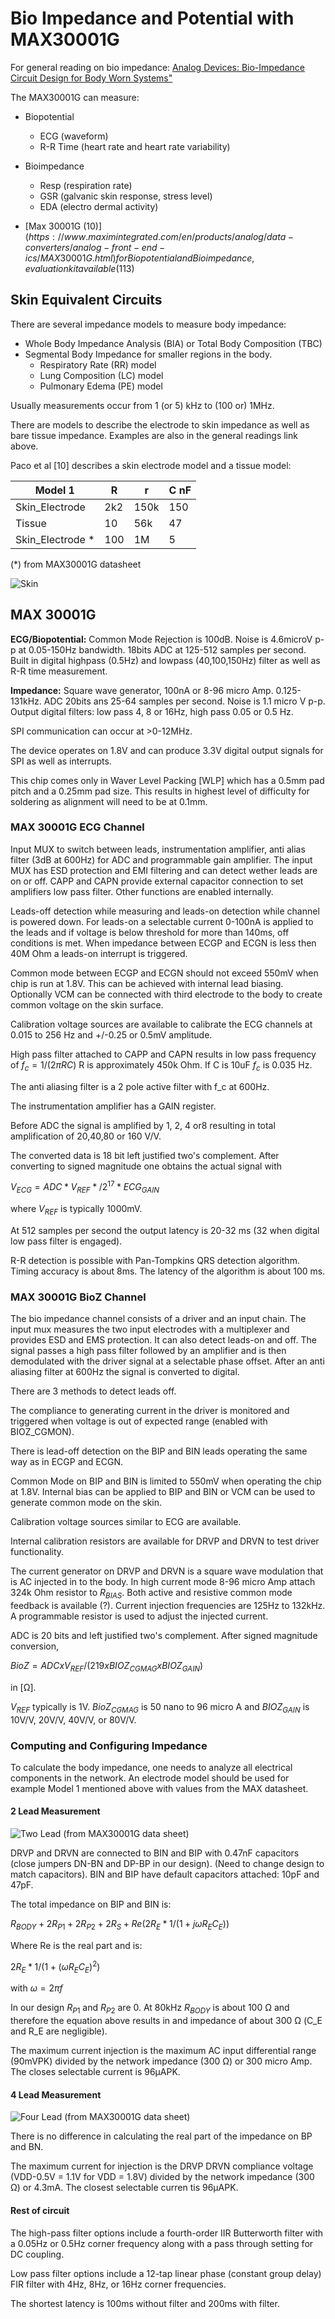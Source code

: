 # Bio Impedance and Potential with MAX30001G
For general reading on bio impedance: [Analog Devices: Bio-Impedance Circuit Design for Body Worn Systems"](https://www.analog.com/en/resources/analog-dialogue/articles/bioimpedance-circuit-design-challenges.html)

The MAX30001G can measure:

- Biopotential
  - ECG (waveform)
  - R-R Time (heart rate and heart rate variability)
- Bioimpedance
  - Resp (respiration rate)
  - GSR (galvanic skin response, stress level)
  - EDA (electro dermal activity)

- [Max 30001G ($10)](https://www.maximintegrated.com/en/products/analog/data-converters/analog-front-end-ics/MAX30001G.html) for Biopotential and Bioimpedance, evaluation kit available ($113)

## Skin Equivalent Circuits

There are several impedance models to measure body impedance:
- Whole Body Impedance Analysis (BIA) or Total Body Composition (TBC)
- Segmental Body Impedance for smaller regions in the body.
  - Respiratory Rate (RR) model
  - Lung Composition (LC) model
  - Pulmonary Edema (PE) model

Usually measurements occur from 1 (or 5) kHz to (100 or) 1MHz.

There are models to describe the electrode to skin impedance as well as bare tissue impedance. Examples are also in the general readings link above.

Paco et al [10] describes a skin electrode model and a tissue model:

| Model 1          | R   | r    | C nF |
|---               |---  |---   |---   |
| Skin_Electrode   | 2k2 | 150k | 150  |
| Tissue           |  10 |  56k |  47  |
| Skin_Electrode * | 100 | 1M   |   5  |

(*) from MAX30001G datasheet

![Skin](Impedance_Board/skin_model1.svg)

## MAX 30001G

**ECG/Biopotential:** 
Common Mode Rejection is 100dB. Noise is 4.6microV p-p at 0.05-150Hz bandwidth. 18bits ADC at 125-512 samples per second. Built in digital highpass (0.5Hz) and lowpass (40,100,150Hz) filter as well as R-R time measurement.

**Impedance:**
Square wave generator, 100nA or 8-96 micro Amp. 0.125-131kHz. ADC 20bits ans 25-64 samples per second. Noise is 1.1 micro V p-p. Output digital filters: low pass 4, 8 or 16Hz, high pass 0.05 or 0.5 Hz.

SPI communication can occur at >0-12MHz.

The device operates on 1.8V and can produce 3.3V digital output signals for SPI as well as interrupts.

This chip comes only in Waver Level Packing [WLP] which has a 0.5mm pad pitch and a 0.25mm pad size. This results in highest level of difficulty for soldering as alignment will need to be at 0.1mm.

### MAX 30001G ECG Channel

Input MUX to switch between leads, instrumentation amplifier, anti alias filter (3dB at 600Hz) for ADC and programmable gain amplifier. The input MUX has ESD protection and EMI filtering and can detect wether leads are on or off. CAPP and CAPN provide external capacitor connection to set amplifiers low pass filter. Other functions are enabled internally.

Leads-off detection while measuring and leads-on detection while channel is powered down. For leads-on a selectable current 0-100nA is applied to the leads and if voltage is below threshold for more than 140ms, off conditions is met. When impedance between ECGP and ECGN is less then 40M Ohm a leads-on interrupt is triggered.

Common mode between ECGP and ECGN should not exceed 550mV when chip is run at 1.8V. This can be achieved with internal lead biasing. Optionally VCM can be connected with third electrode to the body to create common voltage on the skin surface.

Calibration voltage sources are available to calibrate the ECG channels at 0.015 to 256 Hz and +/-0.25 or 0.5mV amplitude.

High pass filter attached to CAPP and CAPN results in low pass frequency of $f_c = 1 / (2 \pi R C)$ R is approximately 450k Ohm. If C is 10uF $f_c$ is 0.035 Hz.

The anti aliasing filter is a 2 pole active filter with f_c at 600Hz.

The instrumentation amplifier has a GAIN register.

Before ADC the signal is amplified by 1, 2, 4 or8 resulting in total amplification of 20,40,80 or 160 V/V.

The converted data is 18 bit left justified two's complement. After converting to signed magnitude one obtains the actual signal with 

$V_{ECG}=ADC*V_{REF}*/2^{17} * ECG_{GAIN}$ 

where $V_{REF}$ is typically 1000mV.

At 512 samples per second the output latency is 20-32 ms (32 when digital low pass filter is engaged).

R-R detection is possible with Pan-Tompkins QRS detection algorithm. Timing accuracy is about 8ms. The latency of the algorithm is about 100 ms.

### MAX 30001G BioZ Channel

The bio impedance channel consists of a driver and an input chain. The input mux measures the two input electrodes with a multiplexer and provides ESD and EMS protection. It can also detect leads-on and off.  The signal passes a high pass filter followed by an amplifier and is then demodulated with the driver signal at a selectable phase offset. After an anti aliasing filter at 600Hz the signal is converted to digital.

There are 3 methods to detect leads off. 

The compliance to generating current in the driver is monitored and triggered when voltage is out of expected range (enabled with BIOZ_CGMON). 

There is lead-off detection on the BIP and BIN leads operating the same way as in ECGP and ECGN.

Common Mode on BIP and BIN is limited to 550mV when operating the chip at 1.8V. Internal bias can be applied to BIP and BIN or VCM can be used to generate common mode on the skin.

Calibration voltage sources similar to ECG are available.

Internal calibration resistors are available for DRVP and DRVN to test driver functionality.

The current generator on DRVP and DRVN is a square wave modulation that is AC injected in to the body. In high current mode 8-96 micro Amp attach 324k Ohm resistor to $R_{BIAS}$. Both active and resistive common mode feedback is available (?). Current injection frequencies are 125Hz to 132kHz. A programmable resistor is used to adjust the injected current.

ADC is 20 bits and left justified two's complement. After signed magnitude conversion,

$BioZ = ADC x V_{REF} / (219 x BIOZ_{CGMAG} x BIOZ_{GAIN})$ 

in [Ω].

$V_{REF}$ typically is 1V.  $BioZ_{CGMAG}$ is 50 nano to 96 micro A and $BIOZ_{GAIN}$ is 10V/V, 20V/V, 40V/V, or 80V/V.

### Computing and Configuring Impedance

To calculate the body impedance, one needs to analyze all electrical components in the network. An electrode model should be used for example Model 1 mentioned above with values from the MAX datasheet.

#### 2 Lead Measurement

![Two Lead](Impedance_Potential_Board/TwoLead.png)
(from MAX30001G data sheet)

DRVP and DRVN are connected to BIN and BIP with 0.47nF capacitors (close jumpers DN-BN and DP-BP in our design). (Need to change design to match capacitors). BIN and BIP have default capacitors attached: 10pF and 47pF.

The total impedance on BIP and BIN is:

$R_{BODY} + 2 R_{P1} + 2 R_{P2}+ 2 R_S + Re (2R_E * 1 / (1+jωR_E C_ E))$

Where Re is the real part and is:

$2R_E * 1 / (1+(ωR_E C_ E)^2)$ 

with $ω = 2 \pi f$

In our design $R_{P1}$ and $R_{P2}$ are 0. At 80kHz $R_{BODY}$ is about 100 Ω and therefore the equation above results in and impedance of about 300 Ω (C_E and R_E are negligible).

The maximum current injection is the maximum AC input differential range (90mVPK) divided by the network impedance (300 Ω) or 300 micro Amp. The closes selectable current is 96μAPK.

#### 4 Lead Measurement

![Four Lead](Impedance_Potential_Board/FourLead.png)
(from MAX30001G data sheet)

There is no difference in calculating the real part of the impedance on BP and BN.

The maximum current for injection is the DRVP DRVN compliance voltage (VDD-0.5V = 1.1V for VDD = 1.8V) divided by the network impedance (300
Ω) or 4.3mA. The closest selectable curren tis 96μAPK.

#### Rest of circuit

The high-pass filter options include a fourth-order IIR Butterworth filter with a 0.05Hz or 0.5Hz corner frequency along with a pass through setting for DC coupling.

Low pass filter options include a 12-tap linear phase (constant group delay) FIR filter with 4Hz, 8Hz, or 16Hz corner frequencies.

The shortest latency is 100ms without filter and 200ms with filter.
